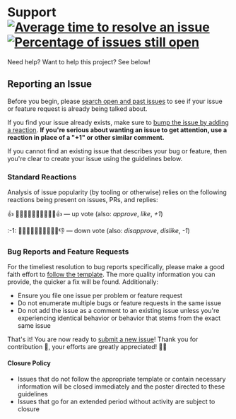 # Support [![Average time to resolve an issue][1]][2] [![Percentage of issues still open][3]][2]

Need help? Want to help this project? See below!

## Reporting an Issue

Before you begin, please [search open and past issues][4] to see if your issue
or feature request is already being talked about.

If you find your issue already exists, make sure to [bump the issue by adding a
reaction][5]. **If you're serious about wanting an issue to get attention, use a
reaction in place of a "+1" or other similar comment.**

If you cannot find an existing issue that describes your bug or feature, then
you're clear to create your issue using the guidelines below.

### Standard Reactions

Analysis of issue popularity (by tooling or otherwise) relies on the following
reactions being present on issues, PRs, and replies:

:+1: 👍🏿👍🏾👍🏽👍🏼👍🏻👍 — up vote (also: *approve*, *like*, *+1*)

\:-1: 👎🏿👎🏾👎🏽👎🏼👎🏻👎 — down vote (also: *disapprove*, *dislike*, *-1*)

### Bug Reports and Feature Requests

For the timeliest resolution to bug reports specifically, please make a good
faith effort to [follow the template][6]. The more quality information you can
provide, the quicker a fix will be found. Additionally:

*   Ensure you file one issue per problem or feature request
*   Do not enumerate multiple bugs or feature requests in the same issue
*   Do not add the issue as a comment to an existing issue unless you're
    experiencing identical behavior or behavior that stems from the exact same
    issue

That's it! You are now ready to [submit a new issue][6]! Thank you for
contribution 🎉, your efforts are greatly appreciated! 🙌🏿

#### Closure Policy

*   Issues that do not follow the appropriate template or contain necessary
    information will be closed immediately and the poster directed to these
    guidelines
*   Issues that go for an extended period without activity are subject to closure

[1]: https://isitmaintained.com/badge/resolution/Xunnamius/workflow-playground.svg

[2]: https://isitmaintained.com/project/Xunnamius/workflow-playground "Average time to resolve an issue"

[3]: https://isitmaintained.com/badge/open/Xunnamius/workflow-playground.svg

[4]: https://github.com/Xunnamius/workflow-playground/issues?q=

[5]: https://github.com/blog/2119-add-reactions-to-pull-requests-issues-and-comments

[6]: https://github.com/Xunnamius/workflow-playground/issues/new/choose

